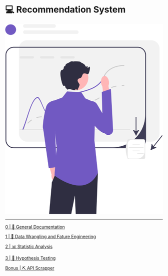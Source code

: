 # 💻 Recommendation System

<div align="center">
  <img src='./images/data-science.svg' alt='Data Science' />
</div>

---

[0 | 📃 General Documentation](https://github.com/CSFelix/recommendation-system/blob/main/0%20-%20general%20documentation.ipynb)

[1 | 🧼 Data Wrangling and Fature Engineering](https://github.com/CSFelix/recommendation-system/blob/main/1%20-%20data%20wrangling%20and%20feature%20engineering.ipynb)

[2 | 📊 Statistic Analysis](https://github.com/CSFelix/recommendation-system/blob/main/2%20-%20statistic%20analysis.ipynb)

[3 | 🧪 Hypothesis Testing](https://github.com/CSFelix/recommendation-system/blob/main/3%20-%20hypothesis%20testing.ipynb)

[Bonus | ⛏️ API Scrapper](https://github.com/CSFelix/recommendation-system/blob/main/bonus%20-%20scrapper.ipynb)
